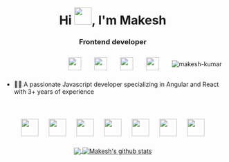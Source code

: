 <h1 align="center">Hi <img src="https://media.tenor.com/e3GqicbfhMYAAAAi/get-greeting-get-greetings.gif" width="40" height="40" />, I'm Makesh</h1>
<h3 align="center">Frontend developer</h3>

<div align=center style="display: flex; align-items: center; justify-content: end; gap: 10px">
<a href="https://cdnlogo.com/logo/linkedin-icon_39423.html"><img src="https://cdn.cdnlogo.com/logos/l/66/linkedin-icon.svg" width="30" hspace="10" vspace="10"></a>
  <a href="https://cdnlogo.com/logo/codepen-icon_12685.html"><img src="https://cdn.cdnlogo.com/logos/c/77/codepen-icon.svg" width="30" hspace="10" vspace="10"></a>
<a href="https://cdnlogo.com/logo/monogram-medium_42992.html"><img src="https://cdn.cdnlogo.com/logos/m/21/monogram-medium.svg" width="30" hspace="10" vspace="10"></a>
  <a href="https://cdnlogo.com/logo/twitter_38383.html"><img src="https://cdn.cdnlogo.com/logos/t/48/twitter.png" width="30" hspace="10" vspace="10"></a>
  <br><br>
   <p><img src="https://komarev.com/ghpvc/?username=makesh-kumar" alt="makesh-kumar" /></p>

</div>


- 👨‍💻 A passionate Javascript developer specializing in Angular and React with 3+ years of experience


<br>

<p align="center">
  <img src="https://cdn.cdnlogo.com/logos/h/84/html.svg" width="auto" height="40" hspace="10" vspace="10">
  <img src="https://cdn.cdnlogo.com/logos/c/18/css.svg" width="auto" height="40" hspace="10" vspace="10">
 <img src="https://cdn.cdnlogo.com/logos/j/44/javascript.svg" width="auto" height="40" hspace="10" vspace="10">
  <img src="https://cdn.cdnlogo.com/logos/t/96/typescript.svg" width="auto" height="40" hspace="10" vspace="10">
 <img src="https://cdn.cdnlogo.com/logos/a/51/angular.svg" width="auto" height="40" hspace="10" vspace="10">
  <img src="https://cdn.cdnlogo.com/logos/r/21/react.svg" width="auto" height="40" hspace="10" vspace="10">
  <img src="https://cdn.cdnlogo.com/logos/n/94/nodejs-icon.svg" width="auto" height="40" hspace="10" vspace="10">
  
  
<!--   <img src="https://upload.wikimedia.org/wikipedia/commons/thumb/6/61/HTML5_logo_and_wordmark.svg/2048px-HTML5_logo_and_wordmark.svg.png" alt="html" width="auto" height="40">&nbsp;&nbsp;&nbsp;
  <img src='https://upload.wikimedia.org/wikipedia/commons/thumb/d/d5/CSS3_logo_and_wordmark.svg/1200px-CSS3_logo_and_wordmark.svg.png' alt="css" width="auto" height="40">&nbsp;&nbsp;&nbsp;
  <img src='https://upload.wikimedia.org/wikipedia/commons/6/6a/JavaScript-logo.png' height='40' width='auto' alt="js">
  <img src="https://upload.wikimedia.org/wikipedia/commons/thumb/a/a7/React-icon.svg/1280px-React-icon.svg.png" alt="react" width="auto" height="40"/>
  <img src="https://angular.io/assets/images/logos/angular/angular.svg" alt="angular" width="40" height="40"/>
<p align="center"> -->
  
<br>
  
  <div align=center >
<a href="https://github.com/makesh-kumar/github-readme-stats">
  <img align="center" src="https://github-readme-stats.vercel.app/api/top-langs/?username=makesh-kumar&theme=radical&hide=glsl,python" />
</a>
<a href="https://github.com/anuraghazra/github-readme-stats">
  <img align="center" src="https://github-readme-stats.vercel.app/api?username=makesh-kumar&show_icons=true&theme=radical&line_height=27" alt="Makesh's github stats" />
</a>
    </div>
